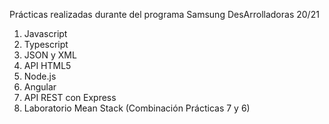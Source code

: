 Prácticas realizadas durante del programa Samsung DesArrolladoras 20/21
1. Javascript
2. Typescript
3. JSON y XML
4. API HTML5
5. Node.js
6. Angular
7. API REST con Express
8. Laboratorio Mean Stack (Combinación Prácticas 7 y 6)
